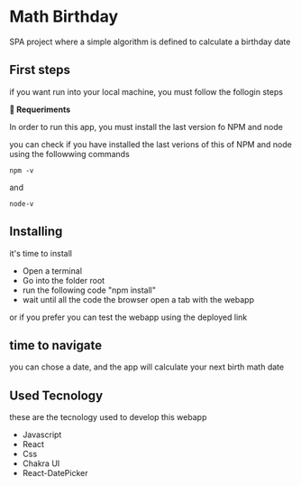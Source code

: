 
# Math Birthday

SPA project where a simple algorithm is defined to calculate a birthday date

## First steps

 if you want run into your local machine, you must follow the follogin steps
 

 **📑  Requeriments**

In order to run this app, you must install the last version fo NPM and node

you can check if you have installed the last verions of this of NPM and node using the followwing commands

```
npm -v
```
and

``` 
node-v
```

## Installing

 it's time to install

 - Open a terminal
 - Go into the folder root
 - run the following code "npm install"
-  wait until all the code the browser open a tab with the webapp

or if you prefer you can test the webapp using the deployed link

## time to navigate

you can chose a date, and the app will calculate your next birth math date
## Used Tecnology

these are the tecnology used to develop this webapp

-   Javascript
-   React
-   Css
-   Chakra UI
-   React-DatePicker
